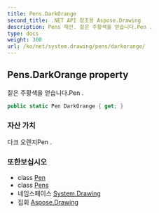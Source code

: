 ```yaml
---
title: Pens.DarkOrange
second_title: .NET API 참조용 Aspose.Drawing
description: Pens 재산. 짙은 주황색을 얻습니다.Pen .
type: docs
weight: 300
url: /ko/net/system.drawing/pens/darkorange/
---
```

## Pens.DarkOrange property

짙은 주황색을 얻습니다.Pen .

```csharp
public static Pen DarkOrange { get; }
```

### 자산 가치

다크 오렌지Pen .

### 또한보십시오

* class [Pen](../../pen/)
* class [Pens](../)
* 네임스페이스 [System.Drawing](../../pens/)
* 집회 [Aspose.Drawing](../../../)


